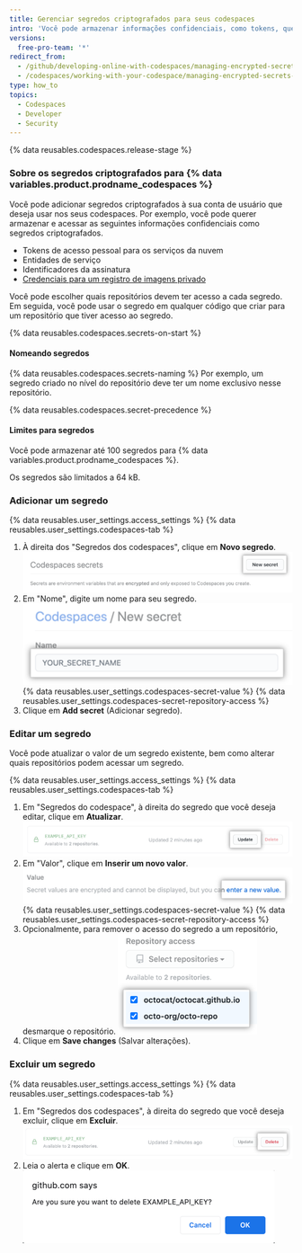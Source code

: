 ```yaml
---
title: Gerenciar segredos criptografados para seus codespaces
intro: 'Você pode armazenar informações confidenciais, como tokens, que você deseja acessar nos seus codespaces por meio de variáveis de ambiente.'
versions:
  free-pro-team: '*'
redirect_from:
  - /github/developing-online-with-codespaces/managing-encrypted-secrets-for-codespaces
  - /codespaces/working-with-your-codespace/managing-encrypted-secrets-for-codespaces
type: how_to
topics:
  - Codespaces
  - Developer
  - Security
---
```


{% data reusables.codespaces.release-stage %}


### Sobre os segredos criptografados para {% data variables.product.prodname_codespaces %}

Você pode adicionar segredos criptografados à sua conta de usuário que deseja usar nos seus codespaces. Por exemplo, você pode querer armazenar e acessar as seguintes informações confidenciais como segredos criptografados.

- Tokens de acesso pessoal para os serviços da nuvem
- Entidades de serviço
- Identificadores da assinatura
- [Credenciais para um registro de imagens privado](/codespaces/codespaces-reference/allowing-your-codespace-to-access-a-private-image-registry)

Você pode escolher quais repositórios devem ter acesso a cada segredo. Em seguida, você pode usar o segredo em qualquer código que criar para um repositório que tiver acesso ao segredo.

{% data reusables.codespaces.secrets-on-start %}

#### Nomeando segredos

{% data reusables.codespaces.secrets-naming %} Por exemplo, um segredo criado no nível do repositório deve ter um nome exclusivo nesse repositório.

  {% data reusables.codespaces.secret-precedence %}

#### Limites para segredos

Você pode armazenar até 100 segredos para {% data variables.product.prodname_codespaces %}.

Os segredos são limitados a 64 kB.

### Adicionar um segredo

{% data reusables.user_settings.access_settings %}
{% data reusables.user_settings.codespaces-tab %}
1. À direita dos "Segredos dos codespaces", clique em **Novo segredo**. ![Botão "Novo segredo"](/assets/images/help/settings/codespaces-new-secret-button.png)
1. Em "Nome", digite um nome para seu segredo. ![Caixa de texto "Nome"](/assets/images/help/settings/codespaces-secret-name-field.png)
{% data reusables.user_settings.codespaces-secret-value %}
{% data reusables.user_settings.codespaces-secret-repository-access %}
1. Clique em **Add secret** (Adicionar segredo).

### Editar um segredo

Você pode atualizar o valor de um segredo existente, bem como alterar quais repositórios podem acessar um segredo.

{% data reusables.user_settings.access_settings %}
{% data reusables.user_settings.codespaces-tab %}
1. Em "Segredos do codespace", à direita do segredo que você deseja editar, clique em **Atualizar**. ![Botão "Atualizar"](/assets/images/help/settings/codespaces-secret-update-button.png)
1. Em "Valor", clique em **Inserir um novo valor**. ![Link "Inserir um novo valor"](/assets/images/help/settings/codespaces-secret-update-value-text.png)
{% data reusables.user_settings.codespaces-secret-value %}
{% data reusables.user_settings.codespaces-secret-repository-access %}
1. Opcionalmente, para remover o acesso do segredo a um repositório, desmarque o repositório. ![Caixas de seleção para remover acesso aos repositórios](/assets/images/help/settings/codespaces-secret-repository-checkboxes.png)
1. Clique em **Save changes** (Salvar alterações).

### Excluir um segredo

{% data reusables.user_settings.access_settings %}
{% data reusables.user_settings.codespaces-tab %}
1. Em "Segredos dos codespaces", à direita do segredo que você deseja excluir, clique em **Excluir**. ![Botão "Excluir"](/assets/images/help/settings/codespaces-secret-delete-button.png)
1. Leia o alerta e clique em **OK**. ![Confirmação para excluir um segredo](/assets/images/help/settings/codespaces-secret-delete-warning.png)
